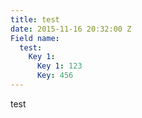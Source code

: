 ```yaml
---
title: test
date: 2015-11-16 20:32:00 Z
Field name:
  test:
    Key 1:
      Key 1: 123
      Key: 456
---
```


test